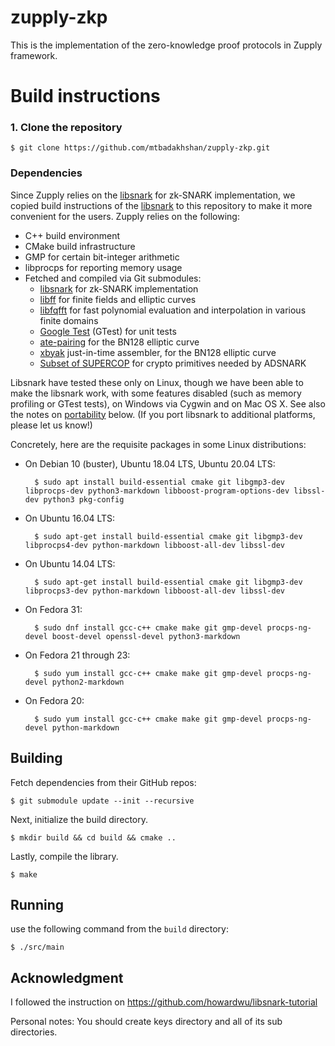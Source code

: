 # zupply-zkp
This is the implementation of the zero-knowledge proof protocols in Zupply framework.


# Build instructions

### 1. Clone the repository

    $ git clone https://github.com/mtbadakhshan/zupply-zkp.git


### Dependencies

Since Zupply relies on the [libsnark](https://github.com/scipr-lab/libsnark) for zk-SNARK implementation, we copied build instructions of the [libsnark](https://github.com/scipr-lab/libsnark) to this repository to make it more convenient for the users. Zupply relies on the following:

- C++ build environment
- CMake build infrastructure
- GMP for certain bit-integer arithmetic
- libprocps for reporting memory usage
- Fetched and compiled via Git submodules:
    - [libsnark](https://github.com/scipr-lab/libsnark) for  zk-SNARK implementation
    - [libff](https://github.com/scipr-lab/libff) for finite fields and elliptic curves
    - [libfqfft](https://github.com/scipr-lab/libfqfft) for fast polynomial evaluation and interpolation in various finite domains
    - [Google Test](https://github.com/google/googletest) (GTest) for unit tests
    - [ate-pairing](https://github.com/herumi/ate-pairing) for the BN128 elliptic curve
    - [xbyak](https://github.com/herumi/xbyak) just-in-time assembler, for the BN128 elliptic curve
    - [Subset of SUPERCOP](https://github.com/mbbarbosa/libsnark-supercop) for crypto primitives needed by ADSNARK

Libsnark have tested these only on Linux, though we have been able to make the
libsnark work, with some features disabled (such as memory profiling or GTest tests),
on Windows via Cygwin and on Mac OS X. See also the notes on [portability](#portability)
below. (If you port libsnark to additional platforms, please let us know!)

Concretely, here are the requisite packages in some Linux distributions:

* On Debian 10 (buster), Ubuntu 18.04 LTS, Ubuntu 20.04 LTS:

        $ sudo apt install build-essential cmake git libgmp3-dev libprocps-dev python3-markdown libboost-program-options-dev libssl-dev python3 pkg-config

* On Ubuntu 16.04 LTS:

        $ sudo apt-get install build-essential cmake git libgmp3-dev libprocps4-dev python-markdown libboost-all-dev libssl-dev

* On Ubuntu 14.04 LTS:

        $ sudo apt-get install build-essential cmake git libgmp3-dev libprocps3-dev python-markdown libboost-all-dev libssl-dev

* On Fedora 31:

        $ sudo dnf install gcc-c++ cmake make git gmp-devel procps-ng-devel boost-devel openssl-devel python3-markdown

* On Fedora 21 through 23:

        $ sudo yum install gcc-c++ cmake make git gmp-devel procps-ng-devel python2-markdown

* On Fedora 20:

        $ sudo yum install gcc-c++ cmake make git gmp-devel procps-ng-devel python-markdown


## Building
Fetch dependencies from their GitHub repos:

    $ git submodule update --init --recursive

Next, initialize the build directory.

    $ mkdir build && cd build && cmake ..

Lastly, compile the library.

    $ make

## Running
use the following command from the ``build`` directory:

    $ ./src/main

## Acknowledgment
I followed the instruction on https://github.com/howardwu/libsnark-tutorial


Personal notes: You should create keys directory and all of its sub directories.